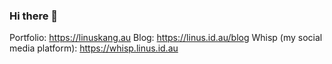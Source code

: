 ### Hi there 👋

Portfolio: https://linuskang.au
Blog: https://linus.id.au/blog
Whisp (my social media platform): https://whisp.linus.id.au
